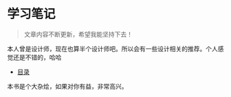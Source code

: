 # 学习笔记

> 文章内容不断更新，希望我能坚持下去！

本人曾是设计师，现在也算半个设计师吧。所以会有一些设计相关的推荐。个人感觉还是不错的，哈哈

* [目录](SUMMARY.md)

本书是个大杂烩，如果对你有益，非常高兴。




